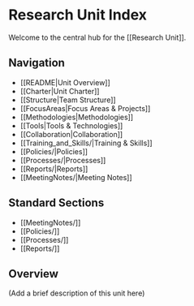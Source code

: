 # Research Unit Index

Welcome to the central hub for the [[Research Unit]].

## Navigation

*   [[README|Unit Overview]]
*   [[Charter|Unit Charter]]
*   [[Structure|Team Structure]]
*   [[FocusAreas|Focus Areas & Projects]]
*   [[Methodologies|Methodologies]]
*   [[Tools|Tools & Technologies]]
*   [[Collaboration|Collaboration]]
*   [[Training_and_Skills/|Training & Skills]]
*   [[Policies/|Policies]]
*   [[Processes/|Processes]]
*   [[Reports/|Reports]]
*   [[MeetingNotes/|Meeting Notes]]

## Standard Sections

- [[MeetingNotes/]]
- [[Policies/]]
- [[Processes/]]
- [[Reports/]]

## Overview

(Add a brief description of this unit here)

